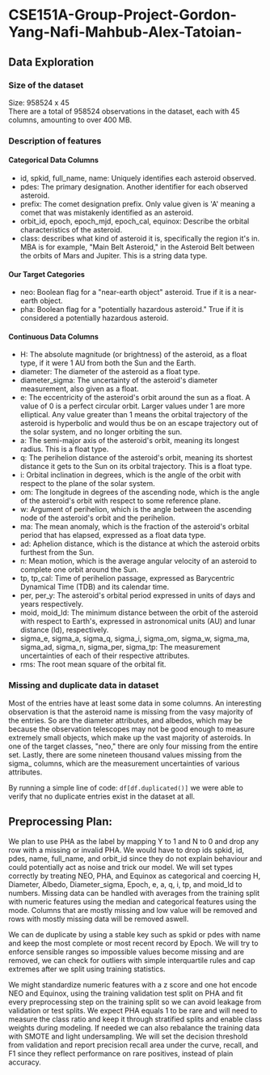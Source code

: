 # CSE151A-Group-Project-Gordon-Yang-Nafi-Mahbub-Alex-Tatoian-

## Data Exploration
### Size of the dataset
Size: 958524 x 45\
There are a total of 958524 observations in the dataset, each with 45 columns, amounting to over 400 MB.
### Description of features
#### Categorical Data Columns
- id, spkid, full_name, name: Uniquely identifies each asteroid observed.
- pdes: The primary designation. Another identifier for each observed asteroid.
- prefix: The comet designation prefix. Only value given is 'A' meaning a comet that was mistakenly identified as an asteroid.
- orbit_id, epoch, epoch_mjd, epoch_cal, equinox: Describe the orbital characteristics of the asteroid.
- class: describes what kind of asteroid it is, specifically the region it's in. MBA is for example, "Main Belt Asteroid," in the Asteroid Belt between the orbits of Mars and Jupiter. This is a string data type.
#### Our Target Categories
- neo: Boolean flag for a "near-earth object" asteroid. True if it is a near-earth object.
- pha: Boolean flag for a "potentially hazardous asteroid." True if it is considered a potentially hazardous asteroid.
#### Continuous Data Columns
- H: The absolute magnitude (or brightness) of the asteroid, as a float type, if it were 1 AU from both the Sun and the Earth.
- diameter: The diameter of the asteroid as a float type.
- diameter_sigma: The uncertainty of the asteroid's diameter measurement, also given as a float.
- e: The eccentricity of the asteroid's orbit around the sun as a float. A value of 0 is a perfect circular orbit. Larger values under 1 are more elliptical. Any value greater than 1 means the orbital trajectory of the asteroid is hyperbolic and would thus be on an escape trajectory out of the solar system, and no longer orbiting the sun.
- a: The semi-major axis of the asteroid's orbit, meaning its longest radius. This is a float type.
- q: The perihelion distance of the asteroid's orbit, meaning its shortest distance it gets to the Sun on its orbital trajectory. This is a float type.
- i: Orbital inclination in degrees, which is the angle of the orbit with respect to the plane of the solar system.
- om: The longitude in degrees of the ascending node, which is the angle of the asteroid's orbit with respect to some reference plane.
- w: Argument of perihelion, which is the angle between the ascending node of the asteroid's orbit and the perihelion.
- ma: The mean anomaly, which is the fraction of the asteroid's orbital period that has elapsed, expressed as a float data type.
- ad: Aphelion distance, which is the distance at which the asteroid orbits furthest from the Sun.
- n: Mean motion, which is the average angular velocity of an asteroid to complete one orbit around the Sun.
- tp, tp_cal: Time of perihelion passage, expressed as Barycentric Dynamical Time (TDB) and its calendar time.
- per, per_y: The asteroid's orbital period expressed in units of days and years respectively.
- moid, moid_ld: The minimum distance between the orbit of the asteroid with respect to Earth's, expressed in astronomical units (AU) and lunar distance (ld), respectively.
- sigma_e, sigma_a, sigma_q, sigma_i, sigma_om, sigma_w, sigma_ma, sigma_ad, sigma_n, sigma_per, sigma_tp: The measurement uncertainties of each of their respective attributes.
- rms: The root mean square of the orbital fit.
### Missing and duplicate data in dataset
Most of the entries have at least some data in some columns. An interesting observation is that the asteroid name is missing from the vasy majority of the entries. So are the diameter attributes, and albedos, which may be because the observation telescopes may not be good enough to measure extremely small objects, which make up the vast majority of asteroids. In one of the target classes, "neo," there are only four missing from the entire set. Lastly, there are some nineteen thousand values missing from the sigma_ columns, which are the measurement uncertainties of various attributes.

By running a simple line of code: `df[df.duplicated()]` we were able to verify that no duplicate entries exist in the dataset at all.

## Preprocessing Plan:

We plan to use PHA as the label by mapping Y to 1 and N to 0 and drop any row with a missing or invalid PHA. We would have to drop ids spkid, id, pdes, name, full_name, and orbit_id since they do not explain behaviour and could potentially act as noise and trick our model. We will set types correctly by treating NEO, PHA, and Equinox as categorical and coercing H, Diameter, Albedo, Diameter_sigma, Epoch, e, a, q, i, tp, and moid_ld to numbers. Missing data can be handled with averages from the training split with numeric features using the median and categorical features using the mode. Columns that are mostly missing and low value will be removed and rows with mostly missing data will be removed aswell.

We can de duplicate by using a stable key such as spkid or pdes with name and keep the most complete or most recent record by Epoch. We will try to enforce sensible ranges so impossible values become missing and are removed, we can check for outliers with simple interquartile rules and cap extremes after we split using training statistics.

We might standardize numeric features with a z score and one hot encode NEO and Equinox, using the training validation test split on PHA and fit every preprocessing step on the training split so we can avoid leakage from validation or test splits. We expect PHA equals 1 to be rare and will need to measure the class ratio and keep it through stratified splits and enable class weights during modeling. If needed we can also rebalance the training data with SMOTE and light undersampling. We will set the decision threshold from validation and report precision recall area under the curve, recall, and F1 since they reflect performance on rare positives, instead of plain accuracy.
